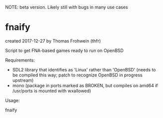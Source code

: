 NOTE: beta version. Likely still with bugs in many use cases

fnaify
======

created 2017-12-27
by Thomas Frohwein (thfr)

Script to get FNA-based games
ready to run on OpenBSD

Requirements:

- SDL2 library that identifies as 'Linux' rather than 'OpenBSD'
  (needs to be compiled this way; patch to recognize OpenBSD in
  progress upstream)
- mono (package in ports marked as BROKEN, but compiles on amd64
  if /usr/ports is mounted with wxallowed)

Usage:

fnaify <launch script>
